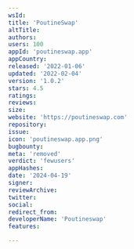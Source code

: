 ```yaml
---
wsId: 
title: 'PoutineSwap'
altTitle: 
authors: 
users: 100
appId: 'poutineswap.app'
appCountry: 
released: '2022-01-06'
updated: '2022-02-04'
version: '1.0.2'
stars: 4.5
ratings: 
reviews: 
size: 
website: 'https://poutineswap.com'
repository: 
issue: 
icon: 'poutineswap.app.png'
bugbounty: 
meta: 'removed'
verdict: 'fewusers'
appHashes: 
date: '2024-04-19'
signer: 
reviewArchive: 
twitter: 
social: 
redirect_from: 
developerName: 'Poutineswap'
features: 

---
```



